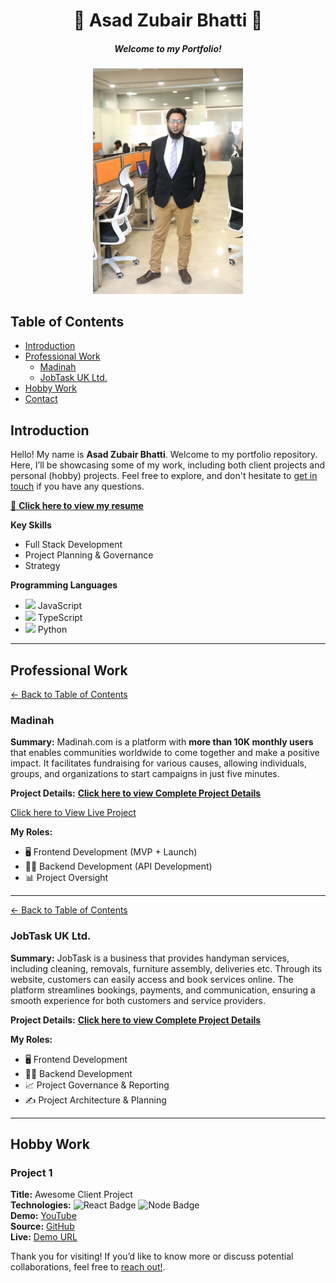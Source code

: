 <!-- 
  Replace `./asad.jpg` with the path or URL to your actual image. 
  If your image is in the root of the repository, you can use `./asad.jpg`.
  If it's hosted elsewhere, use the full URL (e.g., `https://example.com/asad.jpg`).
-->

<h1 align="center">🌟 Asad Zubair Bhatti 🌟</h1>
<h5 align="center">Welcome to my Portfolio!</h5>
<div align="center">
  <img src="me-with-office-bg.jpeg" alt="Asad Zubair Bhatti" width="240">
</div>

## Table of Contents
- [Introduction](#introduction)
- [Professional Work](#professional-work)
  - [Madinah](#madinah)
  - [JobTask UK Ltd.](#jobtask-uk-ltd)
- [Hobby Work](#hobby-work)
- [Contact](#contact)

## Introduction

Hello! My name is **Asad Zubair Bhatti**. Welcome to my portfolio repository. Here, I’ll be showcasing some of my work, including both client projects and personal (hobby) projects. Feel free to explore, and don't hesitate to [get in touch](mailto:bhatti.asad99@gmail.com) if you have any questions.

[📄 **Click here to view my resume**](https://drive.google.com/file/d/1tkGrEbgiNbKdo_wv-I5hKbRnn-kpO7HE/view?usp=sharing)

**Key Skills**
- Full Stack Development
- Project Planning & Governance
- Strategy

**Programming Languages**
- <img src="https://encrypted-tbn0.gstatic.com/images?q=tbn:ANd9GcQxiL5_UGi2Ft1lCBH-dklG_TIe5kjwRHPEmQ&s" width="20px"> JavaScript
- <img src="https://upload.wikimedia.org/wikipedia/commons/thumb/4/4c/Typescript_logo_2020.svg/1200px-Typescript_logo_2020.svg.png" width="20px"> TypeScript
- <img src="https://encrypted-tbn0.gstatic.com/images?q=tbn:ANd9GcQAojdfiU-YTTglyAywGexed1DmziFkV5v1Yg&s" width="20px"> Python

---

## Professional Work
[← Back to Table of Contents](#table-of-contents)
### Madinah

**Summary:**
Madinah.com is a platform with **more than 10K monthly users** that enables communities worldwide to come together and make a positive impact. It facilitates fundraising for various causes, allowing individuals, groups, and organizations to start campaigns in just five minutes.

**Project Details:** [**Click here to view Complete Project Details**](docs/madinah.md)

[Click here to View Live Project](https://madinah.com/)

**My Roles:** 
- 🖥️ Frontend Development (MVP + Launch)
- 👨‍💻 Backend Development (API Development)
- 📊 Project Oversight

---
[← Back to Table of Contents](#table-of-contents)
### JobTask UK Ltd.

**Summary:**
JobTask is a business that provides handyman services, including cleaning, removals, furniture assembly, deliveries etc. Through its website, customers can easily access and book services online. The platform streamlines bookings, payments, and communication, ensuring a smooth experience for both customers and service providers.

**Project Details:** [**Click here to view Complete Project Details**](docs/jobtask.md)

**My Roles:** 
- 🖥️ Frontend Development
- 👨‍💻 Backend Development
- 📈 Project Governance & Reporting
- ✍ Project Architecture & Planning

---

## Hobby Work

### Project 1  
**Title:** Awesome Client Project  
**Technologies:** ![React Badge](...) ![Node Badge](...)  
**Demo:** [YouTube](https://youtube.com)  
**Source:** [GitHub](https://github.com)  
**Live:** [Demo URL](https://example.com)  

Thank you for visiting! 
If you’d like to know more or discuss potential collaborations, feel free to [reach out!](mailto:bhatti.asad99@gmail.com).
